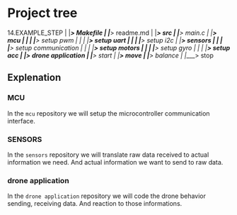 # Project tree

14.EXAMPLE_STEP
|
|_____> Makefile
|
|_____> readme.md
|
|_____> src
        |
        |______> main.c
        |
        |______> mcu
        |       |
        |       |____> setup pwm
        |       |
        |       |____> setup uart
        |       |
        |       |____> setup i2c
        |
        |______> sensors
        |       |
        |       |____> setup communication
        |       |
        |       |____> setup motors
        |       |
        |       |____> setup gyro
        |       |
        |       |____> setup acc
        |
        |______> drone application
                |
                |____> start
                |
                |____> move
                |
                |____> balance
                |
                |____> stop

## Explenation
### MCU
In the `mcu` repository we will setup the microcontroller communication interface.

### SENSORS
In the `sensors` repository we will translate raw data received to actual 
information we need.
And actual information we want to send to raw data.

### drone application
In the `drone application` repository we will code the drone behavior sending, receiving data.
And reaction to those informations.

